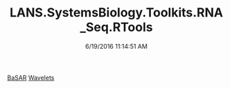 ﻿---
title: LANS.SystemsBiology.Toolkits.RNA_Seq.RTools
date: 6/19/2016 11:14:51 AM
---

[BaSAR](T-LANS.SystemsBiology.Toolkits.RNA_Seq.RTools.BaSAR.html)
[Wavelets](T-LANS.SystemsBiology.Toolkits.RNA_Seq.RTools.Wavelets.html)
